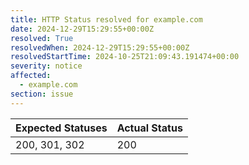 ```yaml
---
title: HTTP Status resolved for example.com
date: 2024-12-29T15:29:55+00:00Z
resolved: True
resolvedWhen: 2024-12-29T15:29:55+00:00Z
resolvedStartTime: 2024-10-25T21:09:43.191474+00:00
severity: notice
affected:
  - example.com
section: issue
---
```


| Expected Statuses | Actual Status  |
|-------------------|----------------|
| 200, 301, 302 | 200 |

